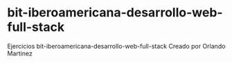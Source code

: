 # bit-iberoamericana-desarrollo-web-full-stack
Ejercicios bit-iberoamericana-desarrollo-web-full-stack
Creado por Orlando Martinez
